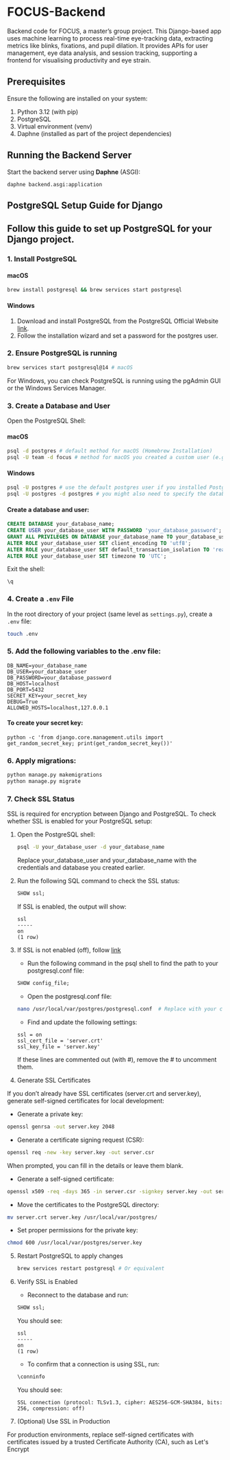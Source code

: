 # FOCUS-Backend
Backend code for FOCUS, a master’s group project. This Django-based app uses machine learning to process real-time eye-tracking data, extracting metrics like blinks, fixations, and pupil dilation. It provides APIs for user management, eye data analysis, and session tracking, supporting a frontend for visualising productivity and eye strain.


## Prerequisites
Ensure the following are installed on your system:

1. Python 3.12 (with pip)
2. PostgreSQL
3. Virtual environment (venv)
4. Daphne (installed as part of the project dependencies)


## Running the Backend Server
Start the backend server using **Daphne** (ASGI):

```
daphne backend.asgi:application
```


## PostgreSQL Setup Guide for Django
Follow this guide to set up PostgreSQL for your Django project.
---

### 1. Install PostgreSQL

#### macOS
```bash
brew install postgresql && brew services start postgresql
```

#### Windows
1. Download and install PostgreSQL from the PostgreSQL Official Website [link](https://www.postgresql.org/download/).
2. Follow the installation wizard and set a password for the postgres user.


### 2. Ensure PostgreSQL is running
```bash
brew services start postgresql@14 # macOS

```

For Windows, you can check PostgreSQL is running using the pgAdmin GUI or the Windows Services Manager.


### 3. Create a Database and User

Open the PostgreSQL Shell:

#### macOS
```bash 
psql -d postgres # default method for macOS (Homebrew Installation)
psql -U team -d focus # method for macOS you created a custom user (e.g., team) and database (e.g., focus)
```

#### Windows
```bash 
psql -U postgres # use the default postgres user if you installed PostgreSQL via the PostgreSQL installer
psql -U postgres -d postgres # you might also need to specify the database
```

#### Create a database and user:
```sql
CREATE DATABASE your_database_name;
CREATE USER your_database_user WITH PASSWORD 'your_database_password';
GRANT ALL PRIVILEGES ON DATABASE your_database_name TO your_database_user;
ALTER ROLE your_database_user SET client_encoding TO 'utf8';
ALTER ROLE your_database_user SET default_transaction_isolation TO 'read committed';
ALTER ROLE your_database_user SET timezone TO 'UTC';
```

Exit the shell:
```
\q
```


### 4. Create a `.env` File

In the root directory of your project (same level as `settings.py`), create a `.env` file:
```bash
touch .env
```


### 5. Add the following variables to the .env file:

```
DB_NAME=your_database_name
DB_USER=your_database_user
DB_PASSWORD=your_database_password
DB_HOST=localhost
DB_PORT=5432
SECRET_KEY=your_secret_key
DEBUG=True
ALLOWED_HOSTS=localhost,127.0.0.1 
```


#### To create your secret key:
```
python -c 'from django.core.management.utils import get_random_secret_key; print(get_random_secret_key())'
```


### 6. Apply migrations:
```bash
python manage.py makemigrations
python manage.py migrate
```

### 7. Check SSL Status

SSL is required for encryption between Django and PostgreSQL. To check whether SSL is enabled for your PostgreSQL setup:

1. Open the PostgreSQL shell:
   ```bash
   psql -U your_database_user -d your_database_name
   ```

   Replace your_database_user and your_database_name with the credentials and database you created earlier.

2. Run the following SQL command to check the SSL status:
   ```sql
   SHOW ssl;
   ```
   
   If SSL is enabled, the output will show:
   ```
   ssl
   -----
   on
   (1 row)
   ```

3. If SSL is not enabled (off), follow [link](https://www.postgresql.org/docs/current/ssl-tcp.html)
   
   - Run the following command in the psql shell to find the path to your postgresql.conf file:
   ```sql
   SHOW config_file;
   ```

   - Open the postgresql.conf file:
   ```bash
   nano /usr/local/var/postgres/postgresql.conf  # Replace with your config path
   ```

   - Find and update the following settings:
   ```plaintext
   ssl = on
   ssl_cert_file = 'server.crt'
   ssl_key_file = 'server.key'
   ```
   If these lines are commented out (with #), remove the # to uncomment them.

4. Generate SSL Certificates

If you don’t already have SSL certificates (server.crt and server.key), generate self-signed certificates for local development:
   
   - Generate a private key:
   ```bash
   openssl genrsa -out server.key 2048
   ```

   - Generate a certificate signing request (CSR):
   ```bash
   openssl req -new -key server.key -out server.csr
   ```
   When prompted, you can fill in the details or leave them blank.

   - Generate a self-signed certificate:
   ```bash
   openssl x509 -req -days 365 -in server.csr -signkey server.key -out server.crt
   ```

   - Move the certificates to the PostgreSQL directory:
   ```bash
   mv server.crt server.key /usr/local/var/postgres/
   ```

   - Set proper permissions for the private key:
   ```bash
   chmod 600 /usr/local/var/postgres/server.key
   ```

5. Restart PostgreSQL to apply changes
   ```bash
   brew services restart postgresql # Or equivalent
   ```

6. Verify SSL is Enabled
   - Reconnect to the database and run:
   ```sql
   SHOW ssl;
   ```
   
   You should see:
   ```
   ssl
   -----
   on
   (1 row)
   ```

   - To confirm that a connection is using SSL, run:
   ```sql
   \conninfo
   ```

   You should see:
   ```
   SSL connection (protocol: TLSv1.3, cipher: AES256-GCM-SHA384, bits: 256, compression: off)
   ```

7. (Optional) Use SSL in Production

For production environments, replace self-signed certificates with certificates issued by a trusted Certificate Authority (CA), such as Let's Encrypt
    




   
